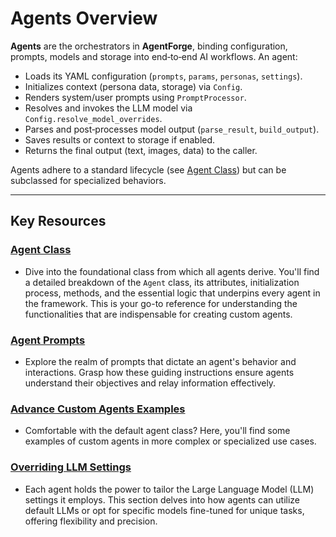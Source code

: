 # Agents Overview

**Agents** are the orchestrators in **AgentForge**, binding configuration, prompts, models and storage into end‑to‑end AI workflows. An agent:

- Loads its YAML configuration (`prompts`, `params`, `personas`, `settings`).
- Initializes context (persona data, storage) via `Config`.
- Renders system/user prompts using `PromptProcessor`.
- Resolves and invokes the LLM model via `Config.resolve_model_overrides`.
- Parses and post‑processes model output (`parse_result`, `build_output`).
- Saves results or context to storage if enabled.
- Returns the final output (text, images, data) to the caller.

Agents adhere to a standard lifecycle (see [Agent Class](AgentClass.md)) but can be subclassed for specialized behaviors.

---

## Key Resources

### **[Agent Class](AgentClass.md)**
- Dive into the foundational class from which all agents derive. You'll find a detailed breakdown of the `Agent` class, its attributes, initialization process, methods, and the essential logic that underpins every agent in the framework. This is your go-to reference for understanding the functionalities that are indispensable for creating custom agents.

### **[Agent Prompts](AgentPrompts.md)**
- Explore the realm of prompts that dictate an agent's behavior and interactions. Grasp how these guiding instructions ensure agents understand their objectives and relay information effectively.

### **[Advance Custom Agents Examples](CustomAgents.md)**
- Comfortable with the default agent class? Here, you'll find some examples of custom agents in more complex or specialized use cases.

### **[Overriding LLM Settings](../Settings/Models.md/#specifying-model-overrides-in-agents)**
- Each agent holds the power to tailor the Large Language Model (LLM) settings it employs. This section delves into how agents can utilize default LLMs or opt for specific models fine-tuned for unique tasks, offering flexibility and precision.

